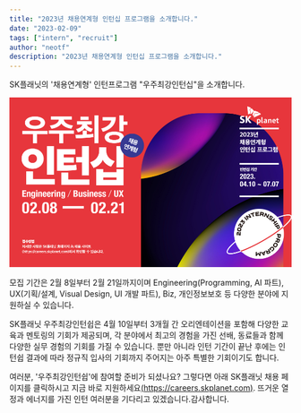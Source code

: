 ```yaml
---
title: "2023년 채용연계형 인턴십 프로그램을 소개합니다."
date: "2023-02-09"
tags: ["intern", "recruit"]
author: "neotf"
description: "2023년 채용연계형 인턴십 프로그램을 소개합니다."
---
```


SK플래닛의 '채용연계형' 인턴프로그램 "우주최강인턴십"을 소개합니다.

![2023_internship_banner](./2023_internship_banner.jpeg)

모집 기간은 2월 8일부터 2월 21일까지이며
Engineering(Programming, AI 파트), UX(기획/설계, Visual Design, UI 개발 파트), Biz, 개인정보보호 등 다양한 분야에 지원하실 수 있습니다.

SK플래닛 우주최강인턴쉽은
4월 10일부터 3개월 간 오리엔테이션을 포함해 다양한 교육과 멘토링의 기회가 제공되며,
각 분야에서 최고의 경험을 가진 선배, 동료들과 함께 다양한 실무 경험의 기회를 가질 수 있습니다.
뿐만 아니라 인턴 기간이 끝난 후에는 인턴쉽 결과에 따라 정규직 입사의 기회까지 주어지는 아주 특별한 기회이기도 합니다.

여러분, '우주최강인턴쉽'에 참여할 준비가 되셨나요?
그렇다면 아래 SK플래닛 채용 페이지를 클릭하시고 지금 바로 지원하세요[(https://careers.skplanet.com)](https://careers.skplanet.com).
뜨거운 열정과 에너지를 가진 인턴 여러분을 기다리고 있겠습니다.​
감사합니다.

